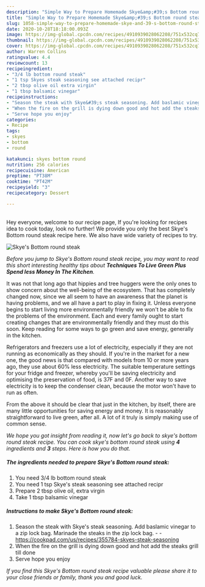 ```yaml
---
description: "Simple Way to Prepare Homemade Skye&amp;#39;s Bottom round steak"
title: "Simple Way to Prepare Homemade Skye&amp;#39;s Bottom round steak"
slug: 1058-simple-way-to-prepare-homemade-skye-and-39-s-bottom-round-steak
date: 2020-10-28T18:18:00.093Z
image: https://img-global.cpcdn.com/recipes/4910939028062208/751x532cq70/skyes-bottom-round-steak-recipe-main-photo.jpg
thumbnail: https://img-global.cpcdn.com/recipes/4910939028062208/751x532cq70/skyes-bottom-round-steak-recipe-main-photo.jpg
cover: https://img-global.cpcdn.com/recipes/4910939028062208/751x532cq70/skyes-bottom-round-steak-recipe-main-photo.jpg
author: Warren Collins
ratingvalue: 4.4
reviewcount: 13
recipeingredient:
- "3/4 lb bottom round steak"
- "1 tsp Skyes steak seasoning see attached recipr"
- "2 tbsp olive oil extra virgin"
- "1 tbsp balsamic vinegar"
recipeinstructions:
- "Season the steak with Skye&#39;s steak seasoning. Add baslamic vinegar to a zip lock bag. Marinade the steaks in the zip lock bag.  https://cookpad.com/us/recipes/355784-skyes-steak-seasoning"
- "When the fire on the grill is dying down good and hot add the steaks grill till done"
- "Serve hope you enjoy"
categories:
- Recipe
tags:
- skyes
- bottom
- round

katakunci: skyes bottom round 
nutrition: 256 calories
recipecuisine: American
preptime: "PT38M"
cooktime: "PT42M"
recipeyield: "3"
recipecategory: Dessert

---
```

<br>
Hey everyone, welcome to our recipe page, If you're looking for recipes idea to cook today, look no further! We provide you only the best Skye&#39;s Bottom round steak recipe here. We also have wide variety of recipes to try.
<br>


![Skye&#39;s Bottom round steak](https://img-global.cpcdn.com/recipes/4910939028062208/751x532cq70/skyes-bottom-round-steak-recipe-main-photo.jpg)

<i>Before you jump to Skye&#39;s Bottom round steak recipe, you may want to read this short interesting healthy tips about 
<strong>Techniques To Live Green Plus Spend less Money In The Kitchen</strong>.</i>
</br>

It was not that long ago that hippies and tree huggers were the only ones to show concern about the well-being of the ecosystem. That has completely changed now, since we all seem to have an awareness that the planet is having problems, and we all have a part to play in fixing it. Unless everyone begins to start living more environmentally friendly we won't be able to fix the problems of the environment. Each and every family ought to start creating changes that are environmentally friendly and they must do this soon. Keep reading for some ways to go green and save energy, generally in the kitchen.

Refrigerators and freezers use a lot of electricity, especially if they are not running as economically as they should. If you're in the market for a new one, the good news is that compared with models from 10 or more years ago, they use about 60% less electricity. The suitable temperature settings for your fridge and freezer, whereby you'll be saving electricity and optimising the preservation of food, is 37F and 0F. Another way to save electricity is to keep the condenser clean, because the motor won't have to run as often.

From the above it should be clear that just in the kitchen, by itself, there are many little opportunities for saving energy and money. It is reasonably straightforward to live green, after all. A lot of it truly is simply making use of common sense.


<i>We hope you got insight from reading it, now let's go back to skye&#39;s bottom round steak recipe. You can cook skye&#39;s bottom round steak using <strong>4</strong> ingredients and <strong>3</strong> steps. Here is how you do that.
</i>

##### The ingredients needed to prepare Skye&#39;s Bottom round steak:

1. You need 3/4 lb bottom round steak
1. You need 1 tsp Skye&#39;s steak seasoning see attached recipr
1. Prepare 2 tbsp olive oil, extra virgin
1. Take 1 tbsp balsamic vinegar


##### Instructions to make Skye&#39;s Bottom round steak:

1. Season the steak with Skye&#39;s steak seasoning. Add baslamic vinegar to a zip lock bag. Marinade the steaks in the zip lock bag. -  - https://cookpad.com/us/recipes/355784-skyes-steak-seasoning
1. When the fire on the grill is dying down good and hot add the steaks grill till done
1. Serve hope you enjoy


<i>If you find this Skye&#39;s Bottom round steak recipe valuable please share it to your close friends or family, thank you and good luck.</i>
